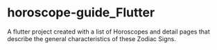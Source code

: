 # horoscope-guide_Flutter
A flutter project created with a list of Horoscopes and detail pages that describe the general characteristics of these Zodiac Signs.
